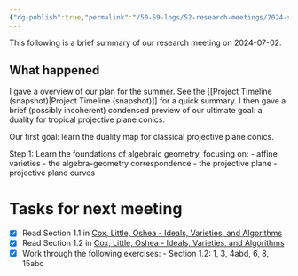 ```yaml
---
{"dg-publish":true,"permalink":"/50-59-logs/52-research-meetings/2024-summer/reu-meeting-2024-07-02/","updated":"2024-07-11T14:38:28-07:00"}
---
```


This following is a brief summary of our research meeting on 2024-07-02.

## What happened

I gave a overview of our plan for the summer. See the [[Project Timeline (snapshot)\|Project Timeline (snapshot)]] for a quick summary. I then gave a brief (possibly incoherent) condensed preview of our ultimate goal: a duality for tropical projective plane conics.

Our first goal: learn the duality map for classical projective plane conics.

Step 1: Learn the foundations of algebraic geometry, focusing on:
	- affine varieties
	- the algebra-geometry correspondence
	- the projective plane
	- projective plane curves

# Tasks for next meeting

- [x] Read Section 1.1 in [Cox, Little, Oshea - Ideals, Varieties, and Algorithms](https://cpslo-my.sharepoint.com/:b:/g/personal/rweaston_calpoly_edu/ETjS_LuGyWJNoYCHGwmCCpEBXhKBwk5SDlxjnCxYtMBnXQ?e=tbXcCm)
- [x] Read Section 1.2 in [Cox, Little, Oshea - Ideals, Varieties, and Algorithms](https://cpslo-my.sharepoint.com/:b:/g/personal/rweaston_calpoly_edu/ETjS_LuGyWJNoYCHGwmCCpEBXhKBwk5SDlxjnCxYtMBnXQ?e=tbXcCm)
- [x] Work through the following exercises:
      - Section 1.2: 1, 3, 4abd, 6, 8, 15abc
